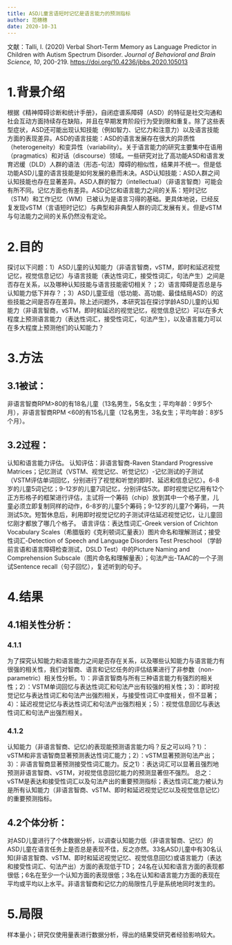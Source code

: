 ```yaml
---
title: ASD儿童言语短时记忆是语言能力的预测指标
author: 范穗穗
date: 2020-10-31
---
```

文献：Talli, I. (2020) Verbal Short-Term Memory as Language Predictor in Children with Autism Spectrum Disorder. *Journal of Behavioral and Brain Science, 10*, 200-219. https://doi.org/10.4236/jbbs.2020.105013
# 1.背景介绍
根据《精神障碍诊断和统计手册》，自闭症谱系障碍（ASD）的特征是社交沟通和社会互动方面持续存在缺陷，并且在早期发育阶段行为受到限和重复。除了这些表型症状，ASD还可能出现认知技能（例如智力、记忆力和注意力）以及语言技能方面的表现差异。ASD的语言技能：ASD的语言发展存在很大的异质性（heterogeneity）和变异性（variability）。关于语言能力的研究主要集中在语用（pragmatics）和对话（discourse）领域。一些研究对比了高功能ASD和语言发育迟缓（DLD）人群的语法（形态-句法）障碍的相似性，结果并不统一。但是低功能ASD儿童的语言技能是如何发展的悬而未决。ASD认知技能：ASD人群之间认知技能也存在显著差异。ASD人群的智力（intellectual）（非语言智商）可能会有所不同。记忆方面也有差异。ASD记忆和语言能力之间的关系：短时记忆（STM）和工作记忆（WM）已被认为是语言习得的基础。更具体地说，已经反复发现vSTM（言语短时记忆）与典型和非典型人群的词汇发展有关。但是vSTM与句法能力之间的关系仍然没有定论。
# 2.目的
探讨以下问题：1）ASD儿童的认知能力（非语言智商，vSTM，即时和延迟视觉记忆，视觉信息记忆）与语言技能（表达性词汇，接受性词汇，句法产生）之间是否存在关系，以及哪种认知技能与语言技能密切相关？；2）语言障碍是否总是与认知能力低下并存？；3）ASD儿童亚组（低功能、高功能、最佳结局ASD）的这些技能之间是否存在差异。除上述问题外，本研究旨在探讨学龄ASD儿童的认知能力（非语言智商，vSTM，即时和延迟的视觉记忆，视觉信息记忆）可以在多大程度上预测语言能力（表达性词汇，接受性词汇，句法产生），以及语言能力可以在多大程度上预测他们的认知能力？
# 3.方法
## 3.1被试：
非语言智商RPM>80的有18名儿童（13名男生，5名女生；平均年龄：9岁5个月），非语言智商RPM <60的有15名儿童（12名男生，3名女生；平均年龄：8岁5个月）。
## 3.2过程：
认知和语言能力评估。
认知评估：非语言智商-Raven Standard Progressive Matrices；记忆测试（VSTM、视觉记忆、听觉记忆）-记忆测试的子测试（VSTM评估单词回忆，分别进行了视觉和听觉的即时、延迟和信息记忆）。6-8岁的儿童5词记忆；9-12岁的儿童7词记忆，分别评估5次。即时视觉记忆用有12个正方形格子的框架进行评估，主试将一个筹码（chip）放到其中一个格子里，儿童必须立即复制同样的动作，6-8岁的儿童5个筹码；9-12岁的儿童7个筹码，一共测试5次。短暂休息后，利用即时视觉记忆的子测试评估延迟视觉记忆，让儿童回忆刚才都放了哪几个格子。
语言评估：表达性词汇-Greek version of Crichton Vocabulary Scales（希腊版的《克利顿词汇量表》）图片命名和理解测试；接受性词汇-Detection of Speech and Language Disorders Test Preschool （学龄前言语和语言障碍检查测试，DSLD Test）中的Picture Naming and Comprehension Subscale（图片命名和理解量表）；句法产出-TAAC的一个子测试Sentence recall（句子回忆），复述听到的句子。
# 4.结果
## 4.1相关性分析：
### 4.1.1
为了探究认知能力和语言能力之间是否存在关系，以及哪些认知能力与语言能力有很强的相关性，我们对智商、语言和记忆任务的评估结果进行了非参数（non-parametric）相关性分析。1）：非语言智商与所有三种语言能力有强烈的相关性；2）：VSTM单词回忆与表达性词汇和句法产出有较强的相关性；3）：即时视觉记忆与表达性词汇和句法产出强烈相关，与接受性词汇中度相关，但不显著；4）：延迟视觉记忆与表达性词汇和句法产出强烈相关；5）：视觉信息回忆与表达性词汇和句法产出强烈相关。
### 4.1.2
认知能力（非语言智商、记忆)的表现能预测语言能力吗？反之可以吗？1）：vSTM和非言语智商显著预测表达性词汇能力；2）：vSTM显著预测句法产出；3）：非语言智商显著预测接受性词汇能力。反之1）：表达词汇可以显著且强烈地预测非语言智商、vSTM，对视觉信息回忆能力的预测显著但不强烈。
总之：vSTM是表达和接受性词汇以及句法产出的重要预测指标；表达性词汇能力被认为是所有认知能力（非语言智商、vSTM、即时和延迟视觉记忆以及视觉信息记忆）的重要预测指标。
## 4.2个体分析：
对ASD儿童进行了个体数据分析，以调查认知能力低（非语言智商、记忆）的ASD儿童在语言任务上是否总是表现不佳，反之亦然。33名ASD儿童中有30名认知(非语言智商、vSTM、即时和延迟视觉记忆、视觉信息回忆)或语言能力（表达和接受性词汇、句法产出）方面的表现低于TD； 24名在认知和语言方面的表现都很低；6名在至少一个认知方面的表现很低；3名在认知和语言能力方面的表现在平均或平均以上水平。非语言智商和记忆力的局限性几乎是系统地同时发生的。
# 5.局限
样本量小；研究仅使用量表进行数据分析，得出的结果受研究者经验影响较大。




